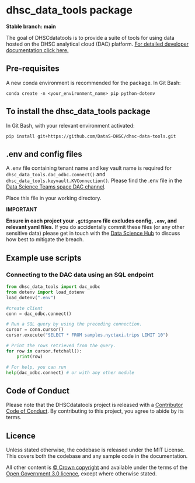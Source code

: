 # dhsc_data_tools package

**Stable branch: main**

The goal of DHSCdatatools is to provide a suite of tools for using data hosted on the DHSC analytical cloud (DAC) platform. 
[For detailed developer documentation click here.](https://github.com/DataS-DHSC/dhsc-data-tools/tree/main/docs/dhsc_data_tools)

## Pre-requisites

A new conda environment is recommended for the package. In Git Bash:

```
conda create -n <your_environment_name> pip python-dotenv
```

## To install the dhsc_data_tools package

In Git Bash, with your relevant environment activated:

```
pip install git+https://github.com/DataS-DHSC/dhsc-data-tools.git
```

## .env and config files

A .env file containing tenant name and key vault name is required for `dhsc_data_tools.dac_odbc.connect()` and `dhsc_data_tools.keyvault.KVConnection()`.
Please find the .env file in the [Data Science Teams space DAC channel](https://teams.microsoft.com/l/channel/19%3ad94b5e4692d043249285162a04b35d12%40thread.tacv2/DAC%2520(DHSC%2520analytical%2520cloud)?groupId=88d91456-9588-4bed-a713-fde91b11a227&tenantId=61278c30-91a8-4c31-8c1f-ef4de8973a1c).

Place this file in your working directory. 

**IMPORTANT**

**Ensure in each project your `.gitignore` file excludes config, `.env`, and relevant yaml files.**
If you do accidentally commit these files (or any other sensitive data) please get in touch with the [Data Science Hub](mailto:datascience@dhsc.gov.uk) to discuss how best to mitigate the breach.

## Example use scripts

### Connecting to the DAC data using an SQL endpoint

```python
from dhsc_data_tools import dac_odbc
from dotenv import load_dotenv
load_dotenv(".env")

#create client
conn = dac_odbc.connect()

# Run a SQL query by using the preceding connection.
cursor = conn.cursor()
cursor.execute("SELECT * FROM samples.nyctaxi.trips LIMIT 10")

# Print the rows retrieved from the query.
for row in cursor.fetchall():
    print(row)

# For help, you can run
help(dac_odbc.connect) # or with any other module

```

## Code of Conduct

Please note that the DHSCdatatools project is released with a [Contributor Code of Conduct](https://contributor-covenant.org/version/2/1/CODE_OF_CONDUCT.html).
By contributing to this project, you agree to abide by its terms.

## Licence

Unless stated otherwise, the codebase is released under the MIT License. This covers both the codebase and any sample code in the documentation.

All other content is [© Crown copyright](http://www.nationalarchives.gov.uk/information-management/re-using-public-sector-information/uk-government-licensing-framework/crown-copyright/)
and available under the terms of the [Open Government 3.0 licence](https://www.nationalarchives.gov.uk/doc/open-government-licence/version/3/), except where otherwise stated.